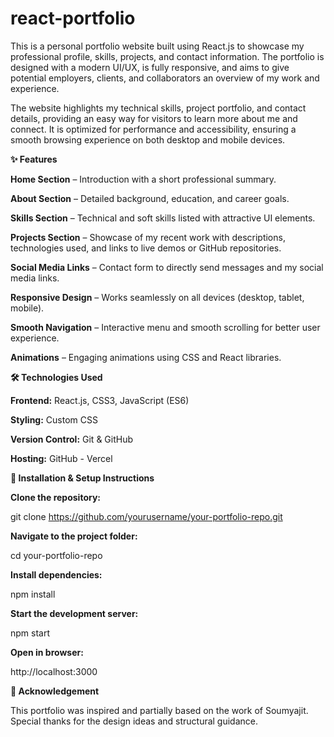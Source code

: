 # react-portfolio
This is a personal portfolio website built using React.js to showcase my professional profile, skills, projects, and contact information. The portfolio is designed with a modern UI/UX, is fully responsive, and aims to give potential employers, clients, and collaborators an overview of my work and experience.

The website highlights my technical skills, project portfolio, and contact details, providing an easy way for visitors to learn more about me and connect. It is optimized for performance and accessibility, ensuring a smooth browsing experience on both desktop and mobile devices.

**✨ Features**

**Home Section** – Introduction with a short professional summary.

**About Section** – Detailed background, education, and career goals.

**Skills Section** – Technical and soft skills listed with attractive UI elements.

**Projects Section** – Showcase of my recent work with descriptions, technologies used, and links to live demos or GitHub repositories.

**Social Media Links** – Contact form to directly send messages and my social media links.

**Responsive Design** – Works seamlessly on all devices (desktop, tablet, mobile).

**Smooth Navigation** – Interactive menu and smooth scrolling for better user experience.

**Animations** – Engaging animations using CSS and React libraries.

**🛠️ Technologies Used**

**Frontend:** React.js, CSS3, JavaScript (ES6)

**Styling:** Custom CSS 

**Version Control:** Git & GitHub

**Hosting:** GitHub - Vercel 


**🚀 Installation & Setup Instructions**

**Clone the repository:**

git clone https://github.com/yourusername/your-portfolio-repo.git

**Navigate to the project folder:**

cd your-portfolio-repo

**Install dependencies:**

npm install

**Start the development server:**

npm start

**Open in browser:**

http://localhost:3000

**📌 Acknowledgement**

This portfolio was inspired and partially based on the work of Soumyajit. Special thanks for the design ideas and structural guidance.

